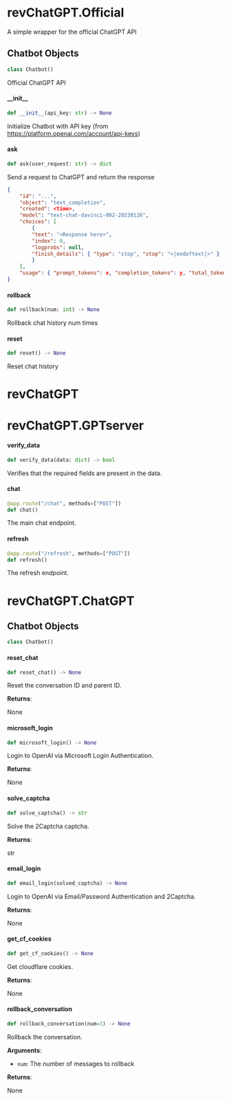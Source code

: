 
<a id="revChatGPT.Official"></a>

# revChatGPT.Official

A simple wrapper for the official ChatGPT API

<a id="revChatGPT.Official.Chatbot"></a>

## Chatbot Objects

```python
class Chatbot()
```

Official ChatGPT API

<a id="revChatGPT.Official.Chatbot.__init__"></a>

#### \_\_init\_\_

```python
def __init__(api_key: str) -> None
```

Initialize Chatbot with API key (from https://platform.openai.com/account/api-keys)

<a id="revChatGPT.Official.Chatbot.ask"></a>

#### ask

```python
def ask(user_request: str) -> dict
```

Send a request to ChatGPT and return the response
```json
{
    "id": "...",
    "object": "text_completion",
    "created": <time>,
    "model": "text-chat-davinci-002-20230126",
    "choices": [
        {
        "text": "<Response here>",
        "index": 0,
        "logprobs": null,
        "finish_details": { "type": "stop", "stop": "<|endoftext|>" }
        }
    ],
    "usage": { "prompt_tokens": x, "completion_tokens": y, "total_tokens": z }
}
```

<a id="revChatGPT.Official.Chatbot.rollback"></a>

#### rollback

```python
def rollback(num: int) -> None
```

Rollback chat history num times

<a id="revChatGPT.Official.Chatbot.reset"></a>

#### reset

```python
def reset() -> None
```

Reset chat history
<a id="revChatGPT"></a>

# revChatGPT

<a id="revChatGPT.GPTserver"></a>

# revChatGPT.GPTserver

<a id="revChatGPT.GPTserver.verify_data"></a>

#### verify\_data

```python
def verify_data(data: dict) -> bool
```

Verifies that the required fields are present in the data.

<a id="revChatGPT.GPTserver.chat"></a>

#### chat

```python
@app.route("/chat", methods=["POST"])
def chat()
```

The main chat endpoint.

<a id="revChatGPT.GPTserver.refresh"></a>

#### refresh

```python
@app.route("/refresh", methods=["POST"])
def refresh()
```

The refresh endpoint.

<a id="revChatGPT.ChatGPT"></a>

# revChatGPT.ChatGPT

<a id="revChatGPT.ChatGPT.Chatbot"></a>

## Chatbot Objects

```python
class Chatbot()
```

<a id="revChatGPT.ChatGPT.Chatbot.reset_chat"></a>

#### reset\_chat

```python
def reset_chat() -> None
```

Reset the conversation ID and parent ID.

**Returns**:

None

<a id="revChatGPT.ChatGPT.Chatbot.microsoft_login"></a>

#### microsoft\_login

```python
def microsoft_login() -> None
```

Login to OpenAI via Microsoft Login Authentication.

**Returns**:

None

<a id="revChatGPT.ChatGPT.Chatbot.solve_captcha"></a>

#### solve\_captcha

```python
def solve_captcha() -> str
```

Solve the 2Captcha captcha.

**Returns**:

str

<a id="revChatGPT.ChatGPT.Chatbot.email_login"></a>

#### email\_login

```python
def email_login(solved_captcha) -> None
```

Login to OpenAI via Email/Password Authentication and 2Captcha.

**Returns**:

None

<a id="revChatGPT.ChatGPT.Chatbot.get_cf_cookies"></a>

#### get\_cf\_cookies

```python
def get_cf_cookies() -> None
```

Get cloudflare cookies.

**Returns**:

None

<a id="revChatGPT.ChatGPT.Chatbot.rollback_conversation"></a>

#### rollback\_conversation

```python
def rollback_conversation(num=1) -> None
```

Rollback the conversation.

**Arguments**:

- `num`: The number of messages to rollback

**Returns**:

None
